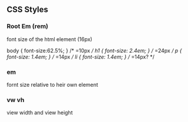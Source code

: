 ## CSS Styles

### Root Em (rem)
font size of the html element (16px)

body { font-size:62.5%; } /* =10px */
h1 { font-size: 2.4em; } /* =24px */
p { font-size: 1.4em; } /* =14px */
li { font-size: 1.4em; } /* =14px? */

### em
fornt size relative to heir own element

### vw vh
view width and view height